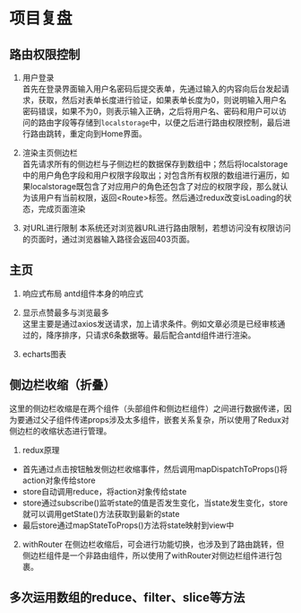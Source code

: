 # 项目复盘
## 路由权限控制
1. 用户登录     
首先在登录界面输入用户名密码后提交表单，先通过输入的内容向后台发起请求，获取，然后对表单长度进行验证，如果表单长度为0，则说明输入用户名密码错误，如果不为0，则表示输入正确，之后将用户名、密码和用户可以访问的路由字段等存储到`localstorage`中，以便之后进行路由权限控制，最后进行路由跳转，重定向到Home界面。

2. 渲染主页侧边栏     
首先请求所有的侧边栏与子侧边栏的数据保存到数组中；然后将localstorage中的用户角色字段和用户权限字段取出；对包含所有权限的数组进行遍历，如果localstorage既包含了对应用户的角色还包含了对应的权限字段，那么就认为该用户有当前权限，返回\<Route>标签。然后通过redux改变isLoading的状态，完成页面渲染

3. 对URL进行限制
本系统还对浏览器URL进行路由限制，若想访问没有权限访问的页面时，通过浏览器输入路径会返回403页面。


## 主页
1. 响应式布局
antd组件本身的响应式

2. 显示点赞最多与浏览最多     
这里主要是通过axios发送请求，加上请求条件。例如文章必须是已经审核通过的，降序排序，只请求6条数据等。最后配合antd组件进行渲染。

3. echarts图表

## 侧边栏收缩（折叠）
这里的侧边栏收缩是在两个组件（头部组件和侧边栏组件）之间进行数据传递，因为要通过父子组件传递props涉及太多组件，嵌套关系复杂，所以使用了Redux对侧边栏的收缩状态进行管理。

1. redux原理
- 首先通过点击按钮触发侧边栏收缩事件，然后调用mapDispatchToProps()将action对象传给store
- store自动调用reduce，将action对象传给state
- store通过subscribe()监听state的值是否发生变化，当state发生变化，store就可以调用getState()方法获取到最新的state
- 最后store通过mapStateToProps()方法将state映射到view中

2. withRouter
在侧边栏收缩后，可会进行功能切换，也涉及到了路由跳转，但侧边栏组件是一个非路由组件，所以使用了withRouter对侧边栏组件进行包裹。

## 多次运用数组的reduce、filter、slice等方法